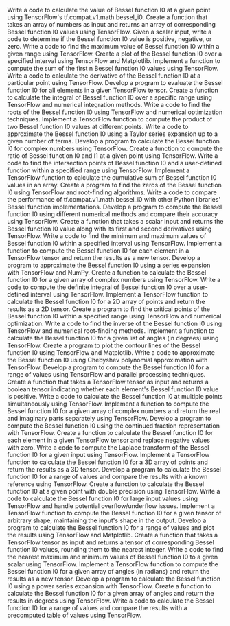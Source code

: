 Write a code to calculate the value of Bessel function I0 at a given point using TensorFlow's tf.compat.v1.math.bessel_i0.
Create a function that takes an array of numbers as input and returns an array of corresponding Bessel function I0 values using TensorFlow.
Given a scalar input, write a code to determine if the Bessel function I0 value is positive, negative, or zero.
Write a code to find the maximum value of Bessel function I0 within a given range using TensorFlow.
Create a plot of the Bessel function I0 over a specified interval using TensorFlow and Matplotlib.
Implement a function to compute the sum of the first n Bessel function I0 values using TensorFlow.
Write a code to calculate the derivative of the Bessel function I0 at a particular point using TensorFlow.
Develop a program to evaluate the Bessel function I0 for all elements in a given TensorFlow tensor.
Create a function to calculate the integral of Bessel function I0 over a specific range using TensorFlow and numerical integration methods.
Write a code to find the roots of the Bessel function I0 using TensorFlow and numerical optimization techniques.
Implement a TensorFlow function to compute the product of two Bessel function I0 values at different points.
Write a code to approximate the Bessel function I0 using a Taylor series expansion up to a given number of terms.
Develop a program to calculate the Bessel function I0 for complex numbers using TensorFlow.
Create a function to compute the ratio of Bessel function I0 and I1 at a given point using TensorFlow.
Write a code to find the intersection points of Bessel function I0 and a user-defined function within a specified range using TensorFlow.
Implement a TensorFlow function to calculate the cumulative sum of Bessel function I0 values in an array.
Create a program to find the zeros of the Bessel function I0 using TensorFlow and root-finding algorithms.
Write a code to compare the performance of tf.compat.v1.math.bessel_i0 with other Python libraries' Bessel function implementations.
Develop a program to compute the Bessel function I0 using different numerical methods and compare their accuracy using TensorFlow.
Create a function that takes a scalar input and returns the Bessel function I0 value along with its first and second derivatives using TensorFlow.
Write a code to find the minimum and maximum values of Bessel function I0 within a specified interval using TensorFlow.
Implement a function to compute the Bessel function I0 for each element in a TensorFlow tensor and return the results as a new tensor.
Develop a program to approximate the Bessel function I0 using a series expansion with TensorFlow and NumPy.
Create a function to calculate the Bessel function I0 for a given array of complex numbers using TensorFlow.
Write a code to compute the definite integral of Bessel function I0 over a user-defined interval using TensorFlow.
Implement a TensorFlow function to calculate the Bessel function I0 for a 2D array of points and return the results as a 2D tensor.
Create a program to find the critical points of the Bessel function I0 within a specified range using TensorFlow and numerical optimization.
Write a code to find the inverse of the Bessel function I0 using TensorFlow and numerical root-finding methods.
Implement a function to calculate the Bessel function I0 for a given list of angles (in degrees) using TensorFlow.
Create a program to plot the contour lines of the Bessel function I0 using TensorFlow and Matplotlib.
Write a code to approximate the Bessel function I0 using Chebyshev polynomial approximation with TensorFlow.
Develop a program to compute the Bessel function I0 for a range of values using TensorFlow and parallel processing techniques.
Create a function that takes a TensorFlow tensor as input and returns a boolean tensor indicating whether each element's Bessel function I0 value is positive.
Write a code to calculate the Bessel function I0 at multiple points simultaneously using TensorFlow.
Implement a function to compute the Bessel function I0 for a given array of complex numbers and return the real and imaginary parts separately using TensorFlow.
Develop a program to compute the Bessel function I0 using the continued fraction representation with TensorFlow.
Create a function to calculate the Bessel function I0 for each element in a given TensorFlow tensor and replace negative values with zero.
Write a code to compute the Laplace transform of the Bessel function I0 for a given input using TensorFlow.
Implement a TensorFlow function to calculate the Bessel function I0 for a 3D array of points and return the results as a 3D tensor.
Develop a program to calculate the Bessel function I0 for a range of values and compare the results with a known reference using TensorFlow.
Create a function to calculate the Bessel function I0 at a given point with double precision using TensorFlow.
Write a code to calculate the Bessel function I0 for large input values using TensorFlow and handle potential overflow/underflow issues.
Implement a TensorFlow function to compute the Bessel function I0 for a given tensor of arbitrary shape, maintaining the input's shape in the output.
Develop a program to calculate the Bessel function I0 for a range of values and plot the results using TensorFlow and Matplotlib.
Create a function that takes a TensorFlow tensor as input and returns a tensor of corresponding Bessel function I0 values, rounding them to the nearest integer.
Write a code to find the nearest maximum and minimum values of Bessel function I0 to a given scalar using TensorFlow.
Implement a TensorFlow function to compute the Bessel function I0 for a given array of angles (in radians) and return the results as a new tensor.
Develop a program to calculate the Bessel function I0 using a power series expansion with TensorFlow.
Create a function to calculate the Bessel function I0 for a given array of angles and return the results in degrees using TensorFlow.
Write a code to calculate the Bessel function I0 for a range of values and compare the results with a precomputed table of values using TensorFlow.